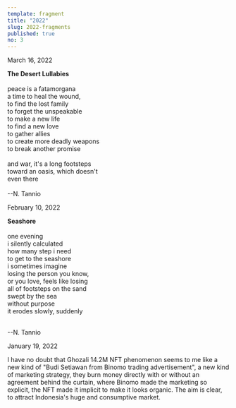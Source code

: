 ```yaml
---
template: fragment
title: "2022"
slug: 2022-fragments
published: true
no: 3
---
```


<div class="fragment__item">
March 16, 2022
<p>

<b>The Desert Lullabies</b>
<br />  
peace is a fatamorgana  
a time to heal the wound,  
to find the lost family  
to forget the unspeakable  
to make a new life  
to find a new love  
to gather allies  
to create more deadly weapons  
to break another promise
<br />  
and war, it's a long footsteps  
toward an oasis, which doesn't  
even there
<br />  
--N. Tannio

</p>
</div>

<div class="fragment__item">
February 10, 2022
<p>

<b>Seashore</b>
<br />  
one evening  
i silently calculated  
how many step i need  
to get to the seashore  
i sometimes imagine  
losing the person you know,  
or you love,
feels like losing  
all of footsteps on the sand  
swept by the sea  
without purpose  
it erodes slowly, suddenly

<br />  
--N. Tannio

</p>
</div>

<div class="fragment__item">
January 19, 2022
<p>
I have no doubt that Ghozali 14.2M NFT phenomenon seems to me like a new kind of "Budi Setiawan from Binomo trading advertisement", a new kind of marketing strategy, they burn money directly with or without an agreement behind the curtain, where Binomo made the marketing so explicit, the NFT made it implicit to make it looks organic. The aim is clear, to attract Indonesia's huge and consumptive market.
</p>
</div>
